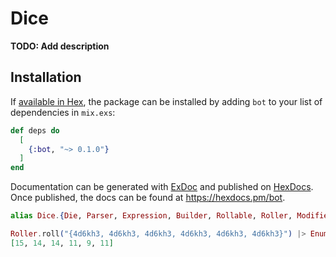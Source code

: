# Dice

**TODO: Add description**

## Installation

If [available in Hex](https://hex.pm/docs/publish), the package can be installed
by adding `bot` to your list of dependencies in `mix.exs`:

```elixir
def deps do
  [
    {:bot, "~> 0.1.0"}
  ]
end
```

Documentation can be generated with [ExDoc](https://github.com/elixir-lang/ex_doc)
and published on [HexDocs](https://hexdocs.pm). Once published, the docs can
be found at <https://hexdocs.pm/bot>.


```elixir
alias Dice.{Die, Parser, Expression, Builder, Rollable, Roller, Modifier, Tray, Grammar}

Roller.roll("{4d6kh3, 4d6kh3, 4d6kh3, 4d6kh3, 4d6kh3, 4d6kh3}") |> Enum.map(&(&1.total))
[15, 14, 14, 11, 9, 11]
```
